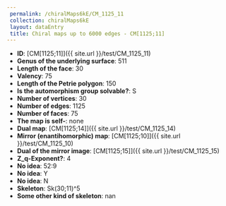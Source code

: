 ```yaml
--- 
 permalink: /chiralMaps6kE/CM_1125_11 
 collection: chiralMaps6kE
 layout: dataEntry
 title: Chiral maps up to 6000 edges - CM[1125;11]
---
```


- **ID**: [CM[1125;11]]({{ site.url }}/test/CM_1125_11)
- **Genus of the underlying surface**: 511
- **Length of the face**: 30
- **Valency**: 75
- **Length of the Petrie polygon**: 150
- **Is the automorphism group solvable?**: S
- **Number of vertices**: 30
- **Number of edges**: 1125
- **Number of faces**: 75
- **The map is self-**: none
- **Dual map**: [CM[1125;14]]({{ site.url }}/test/CM_1125_14)
- **Mirror (enantihomorphic) map**: [CM[1125;10]]({{ site.url }}/test/CM_1125_10)
- **Dual of the mirror image**: [CM[1125;15]]({{ site.url }}/test/CM_1125_15)
- **Z_q-Exponent?**: 4
- **No idea**:  52:9
- **No idea**: Y
- **No idea**: N
- **Skeleton**: Sk(30;11)^5
- **Some other kind of skeleton**: nan
